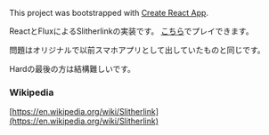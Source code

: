 This project was bootstrapped with [Create React App](https://github.com/facebookincubator/create-react-app).

ReactとFluxによるSlitherlinkの実装です。
[こちら](http://aikawa05.github.io/slitherlink)でプレイできます。

問題はオリジナルで以前スマホアプリとして出していたものと同じです。

Hardの最後の方は結構難しいです。

### Wikipedia
[https://en.wikipedia.org/wiki/Slitherlink](https://en.wikipedia.org/wiki/Slitherlink)

